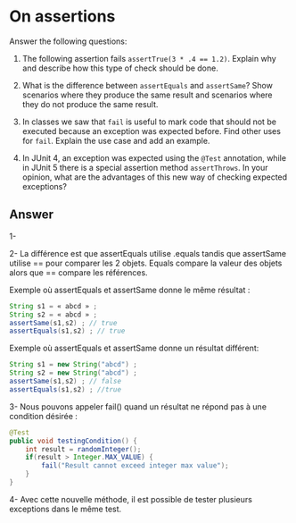 # On assertions

Answer the following questions:

1. The following assertion fails `assertTrue(3 * .4 == 1.2)`. Explain why and describe how this type of check should be done.

2. What is the difference between `assertEquals` and `assertSame`? Show scenarios where they produce the same result and scenarios where they do not produce the same result.

3. In classes we saw that `fail` is useful to mark code that should not be executed because an exception was expected before. Find other uses for `fail`. Explain the use case and add an example.

4. In JUnit 4, an exception was expected using the `@Test` annotation, while in JUnit 5 there is a special assertion method `assertThrows`. In your opinion, what are the advantages of this new way of checking expected exceptions?

## Answer

1- 

2- La différence est que assertEquals utilise .equals tandis que assertSame utilise == pour comparer les 2 objets. Equals compare la valeur des objets alors que == compare les références.

Exemple où assertEquals et assertSame donne le même résultat :
````java
String s1 = « abcd » ;
String s2 = « abcd » ;
assertSame(s1,s2) ; // true
assertEquals(s1,s2) ; // true
````

Exemple où assertEquals et assertSame donne un résultat différent:
````java
String s1 = new String("abcd") ;
String s2 = new String("abcd") ;
assertSame(s1,s2) ; // false
assertEquals(s1,s2) ; //true
````

3- Nous pouvons appeler fail() quand un résultat ne répond pas à une condition désirée :
````java
@Test
public void testingCondition() {
    int result = randomInteger();
    if(result > Integer.MAX_VALUE) {
        fail("Result cannot exceed integer max value");
    }
}
````

4- Avec cette nouvelle méthode, il est possible de tester plusieurs exceptions dans le même test.